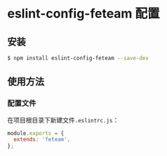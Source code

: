 # eslint-config-feteam 配置

## 安装

```bash
$ npm install eslint-config-feteam --save-dev
```


## 使用方法

### 配置文件

在项目根目录下新建文件`.eslintrc.js`：


```javascript
module.exports = {
  extends: 'feteam',
};
```


